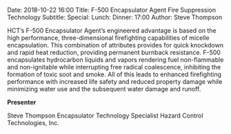Date: 2018-10-22 16:00
Title: F-500 Encapsulator Agent Fire Suppression Technology
Subtitle: 
Special: 
Lunch:
Dinner: 17:00
Author: Steve Thompson

HCT’s F-500 Encapsulator Agent’s engineered advantage is based on the high performance, three-dimensional firefighting capabilities of micelle encapsulation. This combination of attributes provides for quick knockdown and rapid heat reduction, providing permanent burnback resistance. F-500 encapsulates hydrocarbon liquids and vapors rendering fuel non-flammable and non-ignitable while interrupting free radical coalescence, inhibiting the formation of toxic soot and smoke. All of this leads to enhanced firefighting performance with increased life safety and reduced property damage while minimizing water use and the subsequent water damage and runoff.

**Presenter**

Steve Thompson
Encapsulator Technology Specialist
Hazard Control Technologies, Inc.